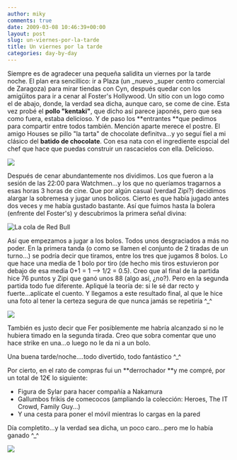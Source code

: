 ```yaml
---
author: miky
comments: true
date: 2009-03-08 10:46:39+00:00
layout: post
slug: un-viernes-por-la-tarde
title: Un viernes por la tarde
categories: day-by-day
---
```


Siempre es de agradecer una pequeña salidita un viernes por la tarde noche. El plan era sencillico: ir a Plaza (un _nuevo _super centro comercial de Zaragoza) para mirar tiendas con Cyn, después quedar con los amigüitos para ir a cenar al Foster's Hollywood. Un sitio con un logo como el de abajo, donde, la verdad sea dicha, aunque caro, se come de cine. Esta vez probé el **pollo "kentaki"**, que dicho así parece japonés, pero que sea como fuera, estaba delicioso. Y de paso los **entrantes **que pedimos para compartir entre todos también. Mención aparte merece el postre. El amigo Houses se pillo "la tarta" de chocolate definitva...y yo seguí fiel a mi clásico del **batido de chocolate**. Con esa nata con el ingrediente espcial del chef que hace que puedas construir un rascacielos con ella. Delicioso.  


![](http://www.missmole.com/wp-content/uploads/2008/11/foster.gif)  


Después de cenar abundantemente nos dividimos. Los que fueron a la sesión de las 22:00 para Watchmen...y los que no queríamos tragarnos a esas horas 3 horas de cine. Que por algún casual (verdad Zipi?) decidimos alargar la sobremesa y jugar unos bolicos. Cierto es que había jugado antes dos veces y me había gustado bastante. Así que fuimos hasta la bolera (enfrente del Foster's) y descubrimos la primera señal divina:  


![La cola de Red Bull](http://www.dosidiotas.com/wp-content/uploads/cola_redbull.jpg)  


  
Así que empezamos a jugar a los bolos. Todos unos desgraciados a más no poder. En la primera tanda (o como se llamen el conjunto de 2 tiradas de un turno...) se podría decir que tiramos, entre los tres que jugamos 8 bolos. Lo que hace una media de 1 bolo por tiro (de hecho mis tiros estuvieron por debajo de esa media 0+1 = 1 --> 1/2 = 0.5). Creo que al final de la partida hice 76 puntos y Zipi que ganó unos 88 (algo así, ¿no?). Pero en la segunda partida todo fue diferente. Apliqué la teoría de: si le sé dar recto y fuerte...aplícate el cuento. Y llegamos a este resultado final, al que le hice una foto al tener la certeza segura de que nunca jamás se repetiría ^_^  


![](http://www.dosidiotas.com/wp-content/uploads/bowling.jpg)  


  
También es justo decir que Fer posiblemente me habría alcanzado si no le hubiera timado en la segunda tirada. Creo que sobra comentar que uno hace strike en una...o luego no le da ni a un bolo.  
  
Una buena tarde/noche....todo divertido, todo fantástico ^_^  
  
Por cierto, en el rato de compras fui un **derrochador **y me compré, por un total de 12€ lo siguiente:  


  * Figura de Sylar para hacer compañía a Nakamura
  * Gallumbos frikis de comecocos (ampliando la colección: Heroes, The IT Crowd, Family Guy...)
  * Y una cesta para poner el móvil mientras lo cargas en la pared  

Día completito...y la verdad sea dicha, un poco caro...pero me lo había ganado ^_^  
  


![](http://img.zemanta.com/pixy.gif?x-id=7cfaa3a2-a140-4349-b7d7-201ee302ec63)
